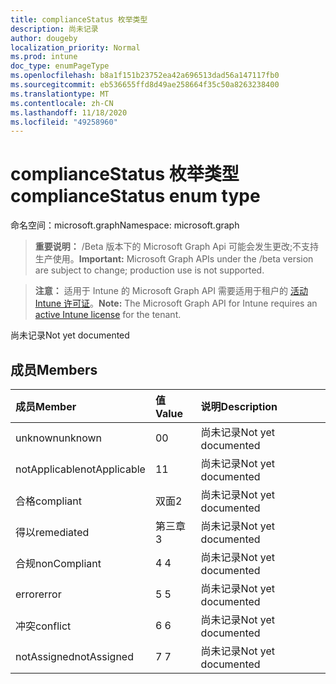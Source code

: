 ```yaml
---
title: complianceStatus 枚举类型
description: 尚未记录
author: dougeby
localization_priority: Normal
ms.prod: intune
doc_type: enumPageType
ms.openlocfilehash: b8a1f151b23752ea42a696513dad56a147117fb0
ms.sourcegitcommit: eb536655ffd8d49ae258664f35c50a8263238400
ms.translationtype: MT
ms.contentlocale: zh-CN
ms.lasthandoff: 11/18/2020
ms.locfileid: "49258960"
---
```

# <a name="compliancestatus-enum-type"></a><span data-ttu-id="d6b6d-103">complianceStatus 枚举类型</span><span class="sxs-lookup"><span data-stu-id="d6b6d-103">complianceStatus enum type</span></span>

<span data-ttu-id="d6b6d-104">命名空间：microsoft.graph</span><span class="sxs-lookup"><span data-stu-id="d6b6d-104">Namespace: microsoft.graph</span></span>

> <span data-ttu-id="d6b6d-105">**重要说明：** /Beta 版本下的 Microsoft Graph Api 可能会发生更改;不支持生产使用。</span><span class="sxs-lookup"><span data-stu-id="d6b6d-105">**Important:** Microsoft Graph APIs under the /beta version are subject to change; production use is not supported.</span></span>

> <span data-ttu-id="d6b6d-106">**注意：** 适用于 Intune 的 Microsoft Graph API 需要适用于租户的 [活动 Intune 许可证](https://go.microsoft.com/fwlink/?linkid=839381)。</span><span class="sxs-lookup"><span data-stu-id="d6b6d-106">**Note:** The Microsoft Graph API for Intune requires an [active Intune license](https://go.microsoft.com/fwlink/?linkid=839381) for the tenant.</span></span>

<span data-ttu-id="d6b6d-107">尚未记录</span><span class="sxs-lookup"><span data-stu-id="d6b6d-107">Not yet documented</span></span>

## <a name="members"></a><span data-ttu-id="d6b6d-108">成员</span><span class="sxs-lookup"><span data-stu-id="d6b6d-108">Members</span></span>
|<span data-ttu-id="d6b6d-109">成员</span><span class="sxs-lookup"><span data-stu-id="d6b6d-109">Member</span></span>|<span data-ttu-id="d6b6d-110">值</span><span class="sxs-lookup"><span data-stu-id="d6b6d-110">Value</span></span>|<span data-ttu-id="d6b6d-111">说明</span><span class="sxs-lookup"><span data-stu-id="d6b6d-111">Description</span></span>|
|:---|:---|:---|
|<span data-ttu-id="d6b6d-112">unknown</span><span class="sxs-lookup"><span data-stu-id="d6b6d-112">unknown</span></span>|<span data-ttu-id="d6b6d-113">0</span><span class="sxs-lookup"><span data-stu-id="d6b6d-113">0</span></span>|<span data-ttu-id="d6b6d-114">尚未记录</span><span class="sxs-lookup"><span data-stu-id="d6b6d-114">Not yet documented</span></span>|
|<span data-ttu-id="d6b6d-115">notApplicable</span><span class="sxs-lookup"><span data-stu-id="d6b6d-115">notApplicable</span></span>|<span data-ttu-id="d6b6d-116">1</span><span class="sxs-lookup"><span data-stu-id="d6b6d-116">1</span></span>|<span data-ttu-id="d6b6d-117">尚未记录</span><span class="sxs-lookup"><span data-stu-id="d6b6d-117">Not yet documented</span></span>|
|<span data-ttu-id="d6b6d-118">合格</span><span class="sxs-lookup"><span data-stu-id="d6b6d-118">compliant</span></span>|<span data-ttu-id="d6b6d-119">双面</span><span class="sxs-lookup"><span data-stu-id="d6b6d-119">2</span></span>|<span data-ttu-id="d6b6d-120">尚未记录</span><span class="sxs-lookup"><span data-stu-id="d6b6d-120">Not yet documented</span></span>|
|<span data-ttu-id="d6b6d-121">得以</span><span class="sxs-lookup"><span data-stu-id="d6b6d-121">remediated</span></span>|<span data-ttu-id="d6b6d-122">第三章</span><span class="sxs-lookup"><span data-stu-id="d6b6d-122">3</span></span>|<span data-ttu-id="d6b6d-123">尚未记录</span><span class="sxs-lookup"><span data-stu-id="d6b6d-123">Not yet documented</span></span>|
|<span data-ttu-id="d6b6d-124">合规</span><span class="sxs-lookup"><span data-stu-id="d6b6d-124">nonCompliant</span></span>|<span data-ttu-id="d6b6d-125">4 </span><span class="sxs-lookup"><span data-stu-id="d6b6d-125">4</span></span>|<span data-ttu-id="d6b6d-126">尚未记录</span><span class="sxs-lookup"><span data-stu-id="d6b6d-126">Not yet documented</span></span>|
|<span data-ttu-id="d6b6d-127">error</span><span class="sxs-lookup"><span data-stu-id="d6b6d-127">error</span></span>|<span data-ttu-id="d6b6d-128">5 </span><span class="sxs-lookup"><span data-stu-id="d6b6d-128">5</span></span>|<span data-ttu-id="d6b6d-129">尚未记录</span><span class="sxs-lookup"><span data-stu-id="d6b6d-129">Not yet documented</span></span>|
|<span data-ttu-id="d6b6d-130">冲突</span><span class="sxs-lookup"><span data-stu-id="d6b6d-130">conflict</span></span>|<span data-ttu-id="d6b6d-131">6 </span><span class="sxs-lookup"><span data-stu-id="d6b6d-131">6</span></span>|<span data-ttu-id="d6b6d-132">尚未记录</span><span class="sxs-lookup"><span data-stu-id="d6b6d-132">Not yet documented</span></span>|
|<span data-ttu-id="d6b6d-133">notAssigned</span><span class="sxs-lookup"><span data-stu-id="d6b6d-133">notAssigned</span></span>|<span data-ttu-id="d6b6d-134">7 </span><span class="sxs-lookup"><span data-stu-id="d6b6d-134">7</span></span>|<span data-ttu-id="d6b6d-135">尚未记录</span><span class="sxs-lookup"><span data-stu-id="d6b6d-135">Not yet documented</span></span>|




